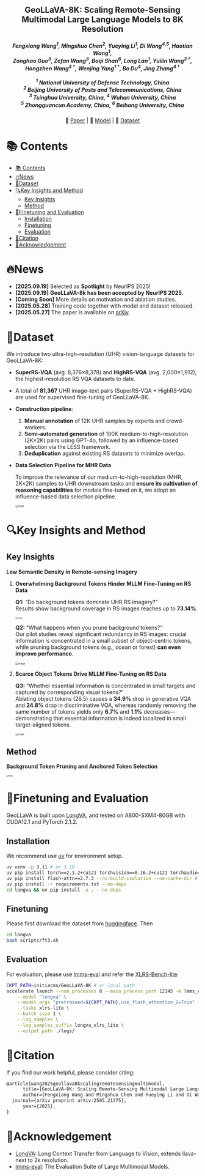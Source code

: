 <div align="center">
  <h2><strong>GeoLLaVA-8K: Scaling Remote-Sensing Multimodal Large Language Models to 8K Resolution</strong></h2>
  <h5>
    <em>
      Fengxiang Wang<sup>1</sup>, Mingshuo Chen<sup>2</sup>, Yueying Li<sup>1</sup>, Di Wang<sup>4,5</sup>, Haotian Wang<sup>1</sup>, <br/>
      Zonghao Guo<sup>3</sup>, Zefan Wang<sup>3</sup>, Boqi Shan<sup>6</sup>, Long Lan<sup>1</sup>, Yuilin Wang<sup>3&nbsp;†</sup>, <br/>
      Hongzhen Wang<sup>3&nbsp;†</sup>, Wenjing Yang<sup>1&nbsp;†</sup>, Bo Du<sup>4</sup>, Jing Zhang<sup>4&nbsp;†</sup>
    </em>
    <br/><br/>
    <sup>1</sup> National University of Defense Technology, China<br/>
    <sup>2</sup> Beijing University of Posts and Telecommunications, China<br/>
    <sup>3</sup> Tsinghua University, China, <sup>4</sup> Wuhan University, China<br/>
    <sup>5</sup> Zhongguancun Academy, China, <sup>6</sup> Beihang University, China
  </h5>
  <p>
    📃 <a href="https://arxiv.org/abs/2505.21375" target="_blank">Paper</a> |
    🤗 <a href="https://huggingface.co/initiacms/GeoLLaVA-8K" target="_blank">Model</a> |
    🤗 <a href="https://huggingface.co/datasets/initiacms/GeoLLaVA-Data" target="_blank">Dataset</a>
  </p>
</div>



# 📚 Contents

- [📚 Contents](#-contents)
- [🔥News](#news)
- [📜Dataset](#dataset)
- [🔍Key Insights and Method](#key-insights-and-method)
  - [Key Insights](#key-insights)
  - [Method](#method)
- [🚀Finetuning and Evaluation](#finetuning-and-evaluation)
  - [Installation](#installation)
  - [Finetuning](#finetuning)
  - [Evaluation](#evaluation)
- [🔗Citation](#citation)
- [🤝Acknowledgement](#acknowledgement)

# 🔥News

* **[2025.09.19]**  Selected as **Spotlight** by NeurlPS 2025!
* **[2025.09.19]**  **GeoLLaVA-8k has been accepted by NeurlPS 2025.**
* **[Coming Soon]**  More details on motivation and ablation studies.
* **[2025.05.28]**  Training code together with model and dataset released.
* **[2025.05.27]**  The paper is available on [arXiv](https://arxiv.org/abs/2505.21375).


# 📜Dataset

We introduce two ultra-high-resolution (UHR) vision-language datasets for GeoLLaVA-8K:

- **SuperRS-VQA** (avg. 8,376×8,378) and **HighRS-VQA** (avg. 2,000×1,912), the highest-resolution RS VQA datasets to date.

- A total of **81,367** UHR image–text pairs (SuperRS-VQA + HighRS-VQA) are used for supervised fine-tuning of GeoLLaVA-8K.

- **Construction pipeline**:  
  1. **Manual annotation** of 12K UHR samples by experts and crowd-workers.  
  2. **Semi-automated generation** of 100K medium-to-high-resolution (2K×2K) pairs using GPT-4o, followed by an influence-based selection via the LESS framework.  
  3. **Deduplication** against existing RS datasets to minimize overlap.  
  
- **Data Selection Pipeline for MHR Data**

  To improve the relevance of our medium-to-high-resolution (MHR, 2K×2K) samples to UHR downstream tasks and **ensure its cultivation of reasoning capabilities** for models fine-tuned on it, we adopt an influence-based data selection pipeline.
  
  <img src="assets/data-selection.jpg" alt="image" style="zoom:40%;" />
  

# 🔍Key Insights and Method

## Key Insights

**Low Semantic Density in Remote-sensing Imagery**

1. **Overwhelming Background Tokens Hinder MLLM Fine-Tuning on RS Data**

   **Q1:** “Do background tokens dominate UHR RS imagery?”  
   Results show background coverage in RS images reaches up to **73.14%**.

   <img src="./assets/q1.jpg" alt="image" style="zoom: 33%;" />

   **Q2:** “What happens when you prune background tokens?”  
   Our pilot studies reveal significant redundancy in RS images: crucial information is concentrated in a small subset of object-centric tokens, while pruning background tokens (e.g., ocean or forest) **can even improve performance**.
   
   <img src="./assets/q2.jpg" alt="image" style="zoom:45%;" />

2. **Scarce Object Tokens Drive MLLM Fine-Tuning on RS Data**

   **Q3:** “Whether essential information is concentrated in small targets and captured by corresponding visual tokens?”  
   Ablating object tokens (26.5) causes a **34.9%** drop in generative VQA and **24.8%** drop in discriminative VQA, whereas randomly removing the same number of tokens yields only **6.7%** and **1.1%** decreases—demonstrating that essential information is indeed localized in small target-aligned tokens.
   
   <img src="./assets/q3.jpg" alt="image" style="zoom:40%;" />

## Method

**Background Token Pruning and Anchored Token Selection**

<img src="assets/method.jpg" alt="image" style="zoom:30%;" />


# 🚀Finetuning and Evaluation

GeoLLaVA is built upon [LongVA](https://github.com/EvolvingLMMs-Lab/LongVA), and tested on  A800-SXM4-80GB with CUDA12.1 and PyTorch 2.1.2.

## Installation

We recommend use [uv](https://github.com/astral-sh/uv) for environment setup.

```bash
uv venv -p 3.11 # or 3.10
uv pip install torch==2.1.2+cu121 torchvision==0.16.2+cu121 torchaudio==2.1.2+cu121 --index-url https://download.pytorch.org/whl/cu121
uv pip install flash-attn==2.7.3 --no-build-isolation --no-cache-dir # or install wheel mannualy
uv pip install -r requirements.txt --no-deps
cd longva && uv pip install -e . --no-deps
```

## Finetuning

Please first download the dataset from [huggingface](https://huggingface.co/collections/initiacms/geollava-8k-6836a1a482b1c892c5c8dad5). Then

```bash
cd longva
bash scripts/ft3.sh
```

## Evaluation

For evaluation, please use [lmms-eval](https://github.com/EvolvingLMMs-Lab/lmms-eval?tab=readme-ov-file) and refer the [XLRS-Bench-lite](https://github.com/AI9Stars/XLRS-Bench):

```bash
CKPT_PATH=initiacms/GeoLLaVA-8K # or local path
accelerate launch --num_processes 8 --main_process_port 12345 -m lmms_eval \
    --model "longva" \
    --model_args "pretrained=${CKPT_PATH},use_flash_attention_2=True"  \
    --tasks xlrs-lite \
    --batch_size 1 \
    --log_samples \
    --log_samples_suffix longva_xlrs_lite \
    --output_path ./logs/
```

# 🔗Citation

If you find our work helpful, please consider citing:

```latex
@article{wang2025geollava8kscalingremotesensingmultimodal,
      title={GeoLLaVA-8K: Scaling Remote-Sensing Multimodal Large Language Models to 8K Resolution}, 
      author={Fengxiang Wang and Mingshuo Chen and Yueying Li and Di Wang and Haotian Wang and Zonghao Guo and Zefan Wang and Boqi Shan and Long Lan and Yulin Wang and Hongzhen Wang and Wenjing Yang and Bo Du and Jing Zhang},
  journal={arXiv preprint arXiv:2505.21375},
      year={2025},
}
```

# 🤝Acknowledgement

* [LongVA](https://github.com/EvolvingLMMs-Lab/LongVA): Long Context Transfer from Language to Vision, extends llava-next to 2k resolution.
* [lmms-eval](https://github.com/EvolvingLMMs-Lab/lmms-eval?tab=readme-ov-file): The Evaluation Suite of Large Multimodal Models.
